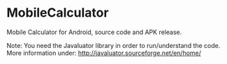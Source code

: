 # MobileCalculator
Mobile Calculator for Android, source code and APK release.

Note: You need the Javaluator library in order to run/understand the code. More information under: http://javaluator.sourceforge.net/en/home/
